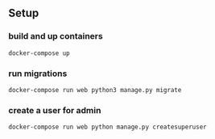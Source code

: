 ## Setup

### build and up containers

```
docker-compose up
```

### run migrations

```
docker-compose run web python3 manage.py migrate
```

### create a user for admin

```
docker-compose run web python manage.py createsuperuser
```
